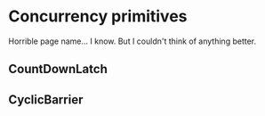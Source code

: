 # Concurrency primitives

Horrible page name... I know. But I couldn't think of anything better.

## CountDownLatch

## CyclicBarrier
